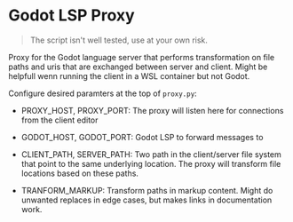 # Godot LSP Proxy

> The script isn't well tested, use at your own risk.

Proxy for the Godot language server that performs transformation on file paths and uris
that are exchanged between server and client. Might be helpfull wenn running
the client in a WSL container but not Godot.

Configure desired paramters at the top of `proxy.py`:
- PROXY_HOST, PROXY_PORT: The proxy will listen here for connections from the client editor

- GODOT_HOST, GODOT_PORT: Godot LSP to forward messages to

- CLIENT_PATH, SERVER_PATH: Two path in the client/server file system that point to the same underlying location. The proxy will transform file locations based on these paths.

- TRANFORM_MARKUP: Transform paths in markup content. Might do unwanted replaces in edge cases, but makes links in documentation work.
